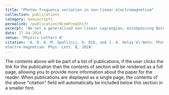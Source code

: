 ```yaml
---
title: "Photon frequency variation in non-linear electromagnetism"
collection: publications
category: manuscripts
permalink: /publication/NlemFreqShift
excerpt: 'We set a generalised non-linear Lagrangian, encompassing Born-Infeld and Heisenberg-Euler theories among others. The Lagrangian reduces to the Maxwell Lagrangian at lowest order. The field is composed by a propagating light-wave in an electro-magnetic background. The wave exhibits energy variation when the background is space-time dependent. In the photon description, this implies a red or a blue shift, like what we obtained in massive theories, as the de Broglie-Proca or effective mass theories as the Standard-Model Extension under Lorentz symmetry violation. The two results, photon energy-conservation and the frequency shift are instead new for non-linear electro-magnetism. We conclude by discussing how these static frequency shifts when added to the expansion red shift allow new interpretations in cosmology or for atomic spectra. We finally consider the consequences on the Poincaré symmetry.'
date: 27-04-2024
venue: 'Physics Letters B'
citation: 'A. D. A. M. Spallicci, A. Dib, and J. A. Helay¨el-Neto. Photon frequency variation in non-linear
electro-magnetism. Phys. Lett. B, 2024'
---
```


The contents above will be part of a list of publications, if the user clicks the link for the publication than the contents of section will be rendered as a full page, allowing you to provide more information about the paper for the reader. When publications are displayed as a single page, the contents of the above "citation" field will automatically be included below this section in a smaller font.
